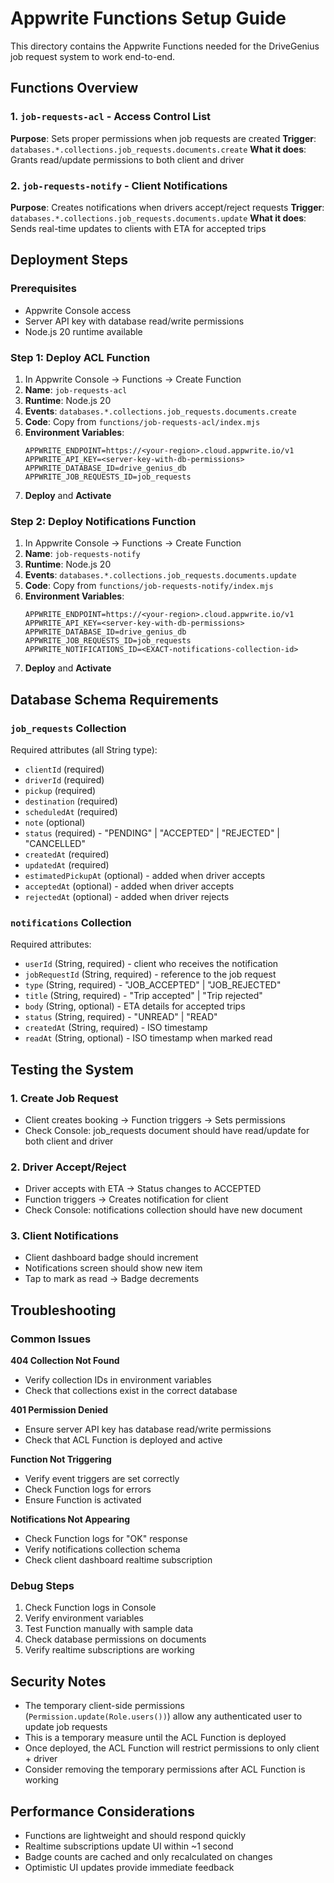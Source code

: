 # Appwrite Functions Setup Guide

This directory contains the Appwrite Functions needed for the DriveGenius job request system to work end-to-end.

## Functions Overview

### 1. `job-requests-acl` - Access Control List
**Purpose**: Sets proper permissions when job requests are created
**Trigger**: `databases.*.collections.job_requests.documents.create`
**What it does**: Grants read/update permissions to both client and driver

### 2. `job-requests-notify` - Client Notifications
**Purpose**: Creates notifications when drivers accept/reject requests
**Trigger**: `databases.*.collections.job_requests.documents.update`
**What it does**: Sends real-time updates to clients with ETA for accepted trips

## Deployment Steps

### Prerequisites
- Appwrite Console access
- Server API key with database read/write permissions
- Node.js 20 runtime available

### Step 1: Deploy ACL Function
1. In Appwrite Console → Functions → Create Function
2. **Name**: `job-requests-acl`
3. **Runtime**: Node.js 20
4. **Events**: `databases.*.collections.job_requests.documents.create`
5. **Code**: Copy from `functions/job-requests-acl/index.mjs`
6. **Environment Variables**:
   ```
   APPWRITE_ENDPOINT=https://<your-region>.cloud.appwrite.io/v1
   APPWRITE_API_KEY=<server-key-with-db-permissions>
   APPWRITE_DATABASE_ID=drive_genius_db
   APPWRITE_JOB_REQUESTS_ID=job_requests
   ```
7. **Deploy** and **Activate**

### Step 2: Deploy Notifications Function
1. In Appwrite Console → Functions → Create Function
2. **Name**: `job-requests-notify`
3. **Runtime**: Node.js 20
4. **Events**: `databases.*.collections.job_requests.documents.update`
5. **Code**: Copy from `functions/job-requests-notify/index.mjs`
6. **Environment Variables**:
   ```
   APPWRITE_ENDPOINT=https://<your-region>.cloud.appwrite.io/v1
   APPWRITE_API_KEY=<server-key-with-db-permissions>
   APPWRITE_DATABASE_ID=drive_genius_db
   APPWRITE_JOB_REQUESTS_ID=job_requests
   APPWRITE_NOTIFICATIONS_ID=<EXACT-notifications-collection-id>
   ```
7. **Deploy** and **Activate**

## Database Schema Requirements

### `job_requests` Collection
Required attributes (all String type):
- `clientId` (required)
- `driverId` (required)
- `pickup` (required)
- `destination` (required)
- `scheduledAt` (required)
- `note` (optional)
- `status` (required) - "PENDING" | "ACCEPTED" | "REJECTED" | "CANCELLED"
- `createdAt` (required)
- `updatedAt` (required)
- `estimatedPickupAt` (optional) - added when driver accepts
- `acceptedAt` (optional) - added when driver accepts
- `rejectedAt` (optional) - added when driver rejects

### `notifications` Collection
Required attributes:
- `userId` (String, required) - client who receives the notification
- `jobRequestId` (String, required) - reference to the job request
- `type` (String, required) - "JOB_ACCEPTED" | "JOB_REJECTED"
- `title` (String, required) - "Trip accepted" | "Trip rejected"
- `body` (String, optional) - ETA details for accepted trips
- `status` (String, required) - "UNREAD" | "READ"
- `createdAt` (String, required) - ISO timestamp
- `readAt` (String, optional) - ISO timestamp when marked read

## Testing the System

### 1. Create Job Request
- Client creates booking → Function triggers → Sets permissions
- Check Console: job_requests document should have read/update for both client and driver

### 2. Driver Accept/Reject
- Driver accepts with ETA → Status changes to ACCEPTED
- Function triggers → Creates notification for client
- Check Console: notifications collection should have new document

### 3. Client Notifications
- Client dashboard badge should increment
- Notifications screen should show new item
- Tap to mark as read → Badge decrements

## Troubleshooting

### Common Issues

**404 Collection Not Found**
- Verify collection IDs in environment variables
- Check that collections exist in the correct database

**401 Permission Denied**
- Ensure server API key has database read/write permissions
- Check that ACL Function is deployed and active

**Function Not Triggering**
- Verify event triggers are set correctly
- Check Function logs for errors
- Ensure Function is activated

**Notifications Not Appearing**
- Check Function logs for "OK" response
- Verify notifications collection schema
- Check client dashboard realtime subscription

### Debug Steps
1. Check Function logs in Console
2. Verify environment variables
3. Test Function manually with sample data
4. Check database permissions on documents
5. Verify realtime subscriptions are working

## Security Notes

- The temporary client-side permissions (`Permission.update(Role.users())`) allow any authenticated user to update job requests
- This is a temporary measure until the ACL Function is deployed
- Once deployed, the ACL Function will restrict permissions to only client + driver
- Consider removing the temporary permissions after ACL Function is working

## Performance Considerations

- Functions are lightweight and should respond quickly
- Realtime subscriptions update UI within ~1 second
- Badge counts are cached and only recalculated on changes
- Optimistic UI updates provide immediate feedback
